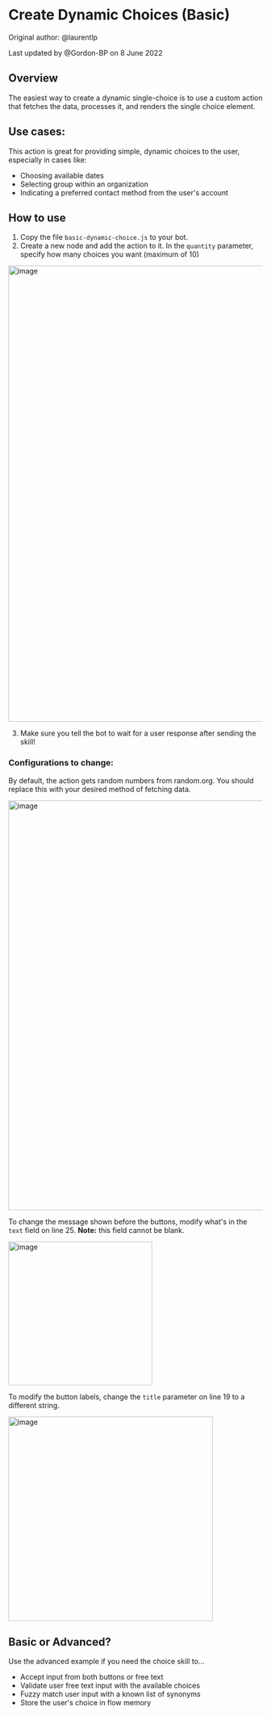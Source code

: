 # Create Dynamic Choices (Basic)

Original author: @laurentlp

Last updated by @Gordon-BP on 8 June 2022

## Overview
The easiest way to create a dynamic single-choice is to use a custom action that fetches the data, processes it, and renders the single choice element.

## Use cases:
This action is great for providing simple, dynamic choices to the user, especially in cases like:
* Choosing available dates
* Selecting group within an organization
* Indicating a preferred contact method from the user's account

## How to use
1. Copy the file `basic-dynamic-choice.js` to your bot.
2.  Create a new node and add the action to it. In the `quantity` parameter, specify how many choices you want (maximum of 10)

<img width="904" alt="image" src="https://user-images.githubusercontent.com/77560236/172681269-b1aa4ff5-3774-42c1-833d-bbb600f68634.png">

3. Make sure you tell the bot to wait for a user response after sending the skill!


### Configurations to change:

By default, the action gets random numbers from random.org. You should replace this with your desired method of fetching data.

<img width="812" alt="image" src="https://user-images.githubusercontent.com/77560236/172681550-5789b58e-577f-4178-ba77-ccddfc263e31.png">


To change the message shown before the buttons, modify what's in the `text` field on line 25. **Note:** this field cannot be blank.

<img width="285" alt="image" src="https://user-images.githubusercontent.com/77560236/172681666-7073e626-a43f-4b9a-9e47-fce4512cd4d8.png">


To modify the button labels, change the `title` parameter on line 19 to a different string.

<img width="405" alt="image" src="https://user-images.githubusercontent.com/77560236/172681781-3f8c635e-9117-47e3-9271-3b492afc38c1.png">

## Basic or Advanced?
Use the advanced example if you need the choice skill to...
* Accept input from both buttons or free text
* Validate user free text input with the available choices
* Fuzzy match user input with a known list of synonyms
* Store the user's choice in flow memory
